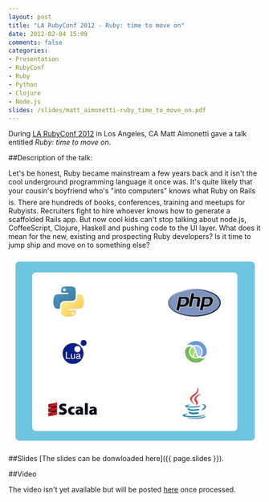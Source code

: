 ```yaml
---
layout: post
title: "LA RubyConf 2012 - Ruby: time to move on"
date: 2012-02-04 15:09
comments: false
categories: 
- Presentation
- RubyConf
- Ruby
- Python
- Clojure
- Node.js
slides: /slides/matt_aimonetti-ruby_time_to_move_on.pdf
---
```


During [LA RubyConf 2012](http://larubyconf.org/) in Los Angeles, CA Matt
Aimonetti gave a talk entitled *Ruby: time to move on*.

##Description of the talk:

Let's be honest, Ruby became mainstream a few years back and it isn't the cool underground programming language it once was. It's quite likely that your cousin's boyfriend who's "into computers" knows what Ruby on Rails is. There are hundreds of books, conferences, training and meetups for Rubyists. Recruiters fight to hire whoever knows how to generate a scaffolded Rails app. But now cool kids can't stop talking about node.js, CoffeeScript, Clojure, Haskell and pushing code to the UI layer. What does it mean for the new, existing and prospecting Ruby developers? Is it time to jump ship and move on to something else?

![Matt Aimonetti showing that the end result is what matters the most](/images/matt_aimonetti_timeToMoveOn.jpg)

##Slides
[The slides can be donwloaded here]({{ page.slides }}).

##Video

The video isn't yet available but will be posted [here](http://confreaks.com/events/larubyconf2012) once processed.
